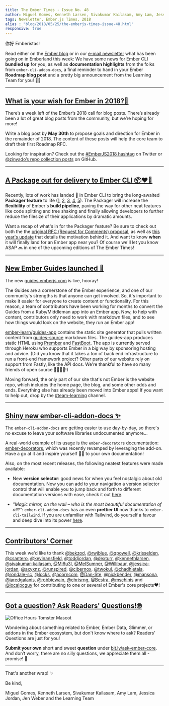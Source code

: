 ```yaml
---
title: The Ember Times - Issue No. 48
author: Miguel Gomes, Kenneth Larsen, Sivakumar Kailasam, Amy Lam, Jessica Jordan, Jen Weber
tags: Newsletter, Ember.js Times, 2018
alias : "blog/2018/05/25/the-emberjs-times-issue-48.html"
responsive: true
---
```


你好 Emberistas!

Read either on the [Ember blog](https://www.emberjs.com/blog/2018/05/25/the-emberjs-times-issue-48.html) or in our [e-mail newsletter](https://the-emberjs-times.ongoodbits.com/2018/05/25/issue-48) what has been going on in Emberland this week: We have some news for Ember CLI **bundled up** for you, as well as **documentation highlights** from the folks from `ember-cli-addon-docs`, a final reminder to hand in your Ember **Roadmap blog post** and a pretty big announcement from the Learning Team for you! 🙆🏾

---

## [What is your wish for Ember in 2018?🌟](https://emberjs.com/blog/2018/05/02/ember-2018-roadmap-call-for-posts.html)
There’s a week left of the Ember’s 2018 call for blog posts. There’s already been a lot of great blog posts from the community, but we’re hoping for more!

Write a blog post by **May 30th** to propose goals and direction for Ember in the remainder of 2018. The content of these posts will help the core team to draft their first Roadmap RFC.

Looking for inspiration? Check out the [#EmberJS2018 hashtag](https://twitter.com/search?q=%23EmberJS2018) on Twitter or [@zinyado’s repo collection posts](https://github.com/zinyando/emberjs2018-posts) on GitHub.


---

## [A Package out for delivery to Ember CLI 📦♥︎🐹](https://github.com/ember-cli/ember-cli/pull/7826)

Recently, lots of work has landed 🛬 in Ember CLI to bring the long-awaited **Packager feature** to life ([1](https://github.com/ember-cli/ember-cli/pull/7826), [2](https://github.com/ember-cli/ember-cli/pull/7818), [3](https://github.com/ember-cli/ember-cli/pull/7816), [4](https://github.com/ember-cli/ember-cli/pull/7796), [5](https://github.com/ember-cli/ember-cli/pull/7788)). The Packager will increase the **flexibility** of Ember's **build pipeline**, paving the way for other neat features like code splitting and tree shaking and finally allowing developers to further reduce the filesize of their applications by dramatic amounts.

Want a recap of what's in for the Packager feature? Be sure to check out both the  the [original RFC (Request for Comments) proposal](https://github.com/chadhietala/rfcs/blob/packager/active/0002-packager.md), as well as [this year's update](https://github.com/ember-cli/rfcs/blob/master/active/0051-packaging.md) that details the motivation behind it.
And want to know **when** it will finally land for an Ember app near you? Of course we'll let you know ASAP 🔜 in one of the upcoming editions of The Ember Times!

---

## [New Ember Guides launched 🚀](https://guides.emberjs.com/)

The new [guides.emberjs.com](https://guides.emberjs.com) is live, hooray!

The Guides are a cornerstone of the Ember experience, and one of our community's strengths is that anyone can get involved. So, it's important to make it easier for everyone to create content or functionality. For this reason, a team of contributors have been working for months to convert the Guides from a Ruby/Middleman app into an Ember app. Now, to help with content, contributors only need to work with markdown files, and to see how things would look on the website, they run an Ember app!

[ember-learn/guides-app](https://github.com/ember-learn/guides-app) contains the static site generator that pulls written content from [guides-source](https://github.com/ember-learn/guides-source) markdown files. The guides-app produces static HTML using [Prember](https://github.com/ef4/prember) and [FastBoot](https://www.ember-fastboot.com/). The app is currently served through Heroku who supports Ember in a big way by sponsoring hosting and advice. (Did you know that it takes a ton of back end infrastructure to run a front-end framework project? Other parts of our website rely on support from Fastly, like the API docs. We're thankful to have so many friends of open source 👨‍👩‍👧‍👦!)

Moving forward, the only part of our site that's not Ember is the website repo, which includes the home page, the blog, and some other odds and ends. Everything else has already been moved into Ember apps! If you want to help out, drop by the [#team-learning](https://embercommunity.slack.com/messages/C04KG57CF/) channel.

---

## [Shiny new ember-cli-addon-docs ✨](https://github.com/ember-learn/ember-cli-addon-docs)

The `ember-cli-addon-docs` are getting easier to use day-by-day, so there's no excuse to leave your software libraries undocumented anymore...

A real-world example of its usage is the `ember-decorators` documentation: <a href='http://ember-decorators.github.io/ember-decorators/latest/docs' target='_blank'>ember-decorators</a>, which was recently revamped by leveraging the add-on. Have a go at it and inspire yourself 👩‍🎨 to your own documentation!

Also, on the most recent releases, the following neatest features were made available:

- New **version selector**: good news for when you feel nostalgic about old documentation. Now you can add to your navigation a version selector control that will enable you to jump back and forth to different documentation versions with ease, check it out <a href='https://github.com/ember-learn/ember-cli-addon-docs/pull/156' target='_blank'>here</a>.

- _"Magic mirror, on the wall – who is the most beautiful documentation of all?"_: `ember-cli-addon-docs` has an even **prettier UI** now thanks to `ember-cli-tailwind`. If you are unfamiliar with Tailwind, do yourself a favour and deep dive into its power <a href='https://tailwindcss.com/' target='_blank'>here</a>.

---

## [Contributors' Corner](https://guides.emberjs.com/v3.1.0/contributing/repositories/)

<p>This week we'd like to thank <a href="https://github.com/bekzod" target="gh-user">@bekzod</a>, <a href="https://github.com/rwjblue" target="gh-user">@rwjblue</a>, <a href="https://github.com/qpowell" target="gh-user">@qpowell</a>, <a href="https://github.com/krisselden" target="gh-user">@krisselden</a>, <a href="https://github.com/csantero" target="gh-user">@csantero</a>, <a href="https://github.com/kevinansfield" target="gh-user">@kevinansfield</a>, <a href="https://github.com/toddjordan" target="gh-user">@toddjordan</a>, <a href="https://github.com/dexturr" target="gh-user">@dexturr</a>, <a href="https://github.com/kennethlarsen" target="gh-user">@kennethlarsen</a>, <a href="https://github.com/sivakumar-kailasam" target="gh-user">@sivakumar-kailasam</a>, <a href="https://github.com/Mi6u3l" target="gh-user">@Mi6u3l</a>, <a href="https://github.com/MelSumner" target="gh-user">@MelSumner</a>, <a href="https://github.com/Willibaur" target="gh-user">@Willibaur</a>, <a href="https://github.com/jessica-jordan" target="gh-user">@jessica-jordan</a>, <a href="https://github.com/axyxnz" target="gh-user">@axyxnz</a>, <a href="https://github.com/runspired" target="gh-user">@runspired</a>, <a href="https://github.com/cibernox" target="gh-user">@cibernox</a>, <a href="https://github.com/twokul" target="gh-user">@twokul</a>, <a href="https://github.com/chadhietala" target="gh-user">@chadhietala</a>, <a href="https://github.com/rondale-sc" target="gh-user">@rondale-sc</a>, <a href="https://github.com/locks" target="gh-user">@locks</a>, <a href="https://github.com/acorncom" target="gh-user">@acorncom</a>, <a href="https://github.com/Dan-Ste" target="gh-user">@Dan-Ste</a>, <a href="https://github.com/nickbender" target="gh-user">@nickbender</a>, <a href="https://github.com/mansona" target="gh-user">@mansona</a>, <a href="https://github.com/jaredgalanis" target="gh-user">@jaredgalanis</a>, <a href="https://github.com/robbiewain" target="gh-user">@robbiewain</a>, <a href="https://github.com/chrisrng" target="gh-user">@chrisrng</a>, <a href="https://github.com/Bestra" target="gh-user">@Bestra</a>, <a href="https://github.com/mschinis" target="gh-user">@mschinis</a> and <a href="https://github.com/localpcguy" target="gh-user">@localpcguy</a> for contributing to one or several of Ember's core projects❤️!
</p>

---

## [Got a question? Ask Readers' Questions!🤓](https://docs.google.com/forms/d/e/1FAIpQLScqu7Lw_9cIkRtAiXKitgkAo4xX_pV1pdCfMJgIr6Py1V-9Og/viewform)

<div class="blog-row">
  <img class="float-right small transparent padded" alt="Office Hours Tomster Mascot" title="Readers' Questions" src="/images/tomsters/officehours.png" />

  <p>Wondering about something related to Ember, Ember Data, Glimmer, or addons in the Ember ecosystem, but don't know where to ask? Readers’ Questions are just for you!</p>

<p><strong>Submit your own</strong> short and sweet <strong>question</strong> under <a href="https://bit.ly/ask-ember-core" target="rq">bit.ly/ask-ember-core</a>. And don’t worry, there are no silly questions, we appreciate them all - promise! 🤞</p>

</div>

---

That's another wrap!  ✨

Be kind,

Miguel Gomes, Kenneth Larsen, Sivakumar Kailasam, Amy Lam, Jessica Jordan, Jen Weber and the Learning Team
